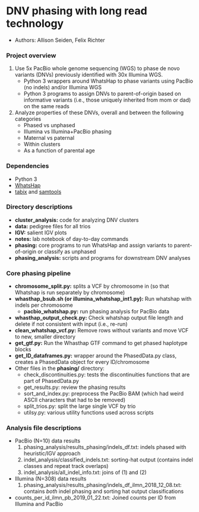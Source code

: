 # DNV phasing with long read technology

- Authors: Allison Seiden, Felix Richter


### Project overview

1. Use 5x PacBio whole genome sequencing (WGS) to phase de novo variants (DNVs) previously identified with 30x Illumina WGS.
    - Python 3 wrappers around WhatsHap to phase variants using PacBio (no indels) and/or Illumina WGS
    - Python 3 programs to assign DNVs to parent-of-origin based on informative variants (i.e., those uniquely inherited from mom or dad) on the same reads
2. Analyze properties of these DNVs, overall and between the following categories
    - Phased vs unphased
    - Illumina vs Illumina+PacBio phasing
    - Maternal vs paternal
    - Within clusters
    - As a function of parental age



### Dependencies
- Python 3
- [WhatsHap](whatshap.readthedocs.io)
- [tabix](www.htslib.org/doc/tabix.html) and [samtools](http://www.htslib.org/doc/samtools.html)


### Directory descriptions

- **cluster_analysis:** code for analyzing DNV clusters
- **data:** pedigree files for all trios
- **IGV:** salient IGV plots
- **notes:** lab notebook of day-to-day commands
- **phasing:** core programs to run WhatsHap and assign variants to parent-of-origin or classify as unphased
- **phasing_analysis:** scripts and programs for downstream DNV analyses

### Core phasing pipeline

- **chromosome_split.py:** splits a VCF by chromosome in (so that Whatshap is run separately by chromosome)
- **whasthap_bsub.sh (or illumina_whatshap_int1.py):** Run whatshap with indels per chromosome
    - **pacbio_whatshap.py:** run phasing analysis for PacBio data
- **whasthap_output_check.py:** Check whatshap output file length and delete if not consistent with input (i.e., re-run)
- **clean_whatshap_vcf.py:** Remove rows without variants and move VCF to new, smaller directory
- **get_gtf.py:** Run the Whasthap GTF command to get phased haplotype blocks
- **get_ID_dataframes.py:** wrapper around the PhasedData.py class, creates a PhasedData object for every ID/chromosome
- Other files in the **phasing/** directory:
    - check_discontinuities.py: tests the discontinuities functions that are part of PhasedData.py
    - get_results.py: review the phasing results
    - sort_and_index.py: preprocess the PacBio BAM (which had weird ASCII characters that had to be removed)
    - split_trios.py: split the large single VCF by trio
    - utilsy.py: various utility functions used across scripts

### Analysis file descriptions

- PacBio (N=10) data results
    1. phasing_analysis/results_phasing/indels_df.txt: indels phased with heuristic/IGV approach
    2. indel_analysis/classified_indels.txt: sorting-hat output (contains indel classes and repeat track overlaps)
    3. indel_analysis/all_indel_info.txt: joins of (1) and (2)
- Illumina (N=308) data results
    1. phasing_analysis/results_phasing/indels_df_ilmn_2018_12_08.txt: contains *both* indel phasing and sorting hat output classifications
- counts_per_id_ilmn_pb_2019_01_22.txt: Joined counts per ID from Illumina and PacBio

